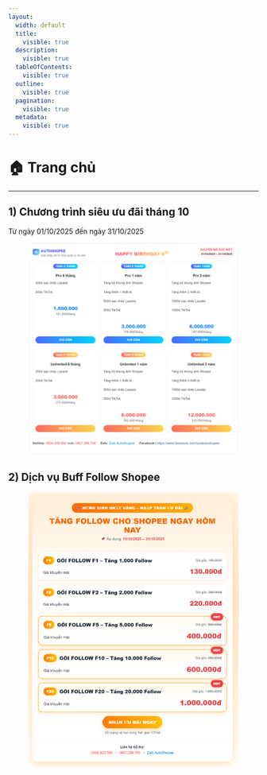 ```yaml
---
layout:
  width: default
  title:
    visible: true
  description:
    visible: true
  tableOfContents:
    visible: true
  outline:
    visible: true
  pagination:
    visible: true
  metadata:
    visible: true
---
```


# 🏠 Trang chủ

***

## 1) Chương trình siêu ưu đãi tháng 10

Từ ngày 01/10/2025 đến ngày 31/10/2025

<figure><img src=".gitbook/assets/banner final.png" alt=""><figcaption></figcaption></figure>

## 2) Dịch vụ Buff Follow Shopee

<figure><img src=".gitbook/assets/image (357).png" alt=""><figcaption></figcaption></figure>
